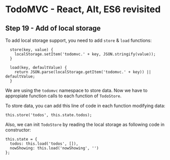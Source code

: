 
# TodoMVC - React, Alt, ES6 revisited


## Step 19 - Add of local storage

To add local storage support, you need to add `store` & `load` functions:

``` 
  store(key, value) {
    localStorage.setItem('todomvc.' + key, JSON.stringify(value));
  }

  load(key, defaultValue) {
    return JSON.parse(localStorage.getItem('todomvc.' + key)) || defaultValue;
  }
``` 

We are using the `todomvc` namespace to store data. Now we have to appropiate function calls to each function of `TodoStore`.


To store data, you can add this line of code in each function modifying data:
``` 
this.store('todos', this.state.todos);
``` 

Also, we can init `TodoStore` by reading the local storage as following code in constructor:

```
this.state = {
  todos: this.load('todos', []),
  nowShowing: this.load('nowShowing', '')
};
``` 
